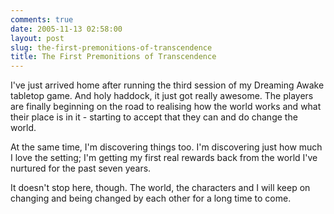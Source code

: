 ```yaml
---
comments: true
date: 2005-11-13 02:58:00
layout: post
slug: the-first-premonitions-of-transcendence
title: The First Premonitions of Transcendence
---
```


I've just arrived home after running the third session of my Dreaming Awake tabletop game.  And holy haddock, it just got really awesome.  The players are finally beginning on the road to realising how the world works and what their place is in it - starting to accept that they can and do change the world.  

At the same time, I'm discovering things too.  I'm discovering just how much I love the setting; I'm getting my first real rewards back from the world I've nurtured for the past seven years.  

It doesn't stop here, though.  The world, the characters and I will keep on changing and being changed by each other for a long time to come.
